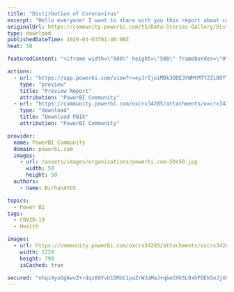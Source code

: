 ```yaml
---
title: "Distirbution of Coronavirus"
excerpt: "Hello everyone! I want to share with you this report about coronavirus disaster. This report shows us recovery percentage. I glad to see that"
originalUrl: https://community.powerbi.com/t5/Data-Stories-Gallery/Distirbution-of-Coronavirus/m-p/956702
type: download
publishedDateTime: 2020-03-03T01:46:00Z
heat: 50

featuredContent: "<iframe width=\"800\" height=\"500\" frameborder=\"0\" src=\"https://app.powerbi.com/view?r=eyJrIjoiMDk3ODE3YWMtMTY2Zi00YTU5LWJmOTUtNjI2MDA4YjU3MTZmIiwidCI6ImM4YmUzMzgwLWQzMmUtNGZiNC05OWY5LWU4MTVmNmVkZTM2MiIsImMiOjl9\"></iframe>"

actions:
  - url: "https://app.powerbi.com/view?r=eyJrIjoiMDk3ODE3YWMtMTY2Zi00YTU5LWJmOTUtNjI2MDA4YjU3MTZmIiwidCI6ImM4YmUzMzgwLWQzMmUtNGZiNC05OWY5LWU4MTVmNmVkZTM2MiIsImMiOjl9"
    type: "preview"
    title: "Preview Report"
    attribution: "PowerBI Community"
  - url: "https://community.powerbi.com/oxcrx34285/attachments/oxcrx34285/DataStoriesGallery/3393/2/Coronavirus_eng.pbix"
    type: "download"
    title: "Download PBIX"
    attribution: "PowerBI Community"

provider:
  name: PowerBI Community
  domain: powerbi.com
  images:
    - url: /assets/images/organizations/powerbi.com-50x50.jpg
      width: 50
      height: 50
  authors:
    - name: BirhanAYDS

topics:
  - Power BI
tags:
  - COVID-19
  - Health

images:
  - url: https://community.powerbi.com/oxcrx34285/attachments/oxcrx34285/DataStoriesGallery/3393/1/Screenshot_4.png
    width: 1229
    height: 790
    isCached: true

secured: "nhqi4yuGgAwvZ+rdqz6GYvU1GMbC1paZrWJaMaJ+qbeCHkSL0xhFOEkSoJjXHp6+bxy++kGe/3GsZv4r+9WVmCIlYu0g0uC/LwtLB4sYlt6DLCvJnFzJ2MQHpK0iqLXwOXAek/4eleZOGadGJdRMorHQirQNh0b0H0dy1M9fvCicZ7blF2Wc7bHvt2jT0uyPzGlTiEKdO8ufOGlLbHxvCUOqozsRX9fGROips+hG1glN/6UGVEsfkVv6NKsKM1WIQBunaHJ/LG6gBPffGghXnRJYkhjZyhC2BkUCsZNpc/I/aT3aXxPb70Wg9uhPLLqDFcZ18JYlP8ZeBjcWMv+DPoo6/kkvbvfw6sY0sUUWOMT7PIKdV1b9xglaQDXfdKoHY06bC+OlCO7RF+59sCLpeA==;XhNsiG5ykuX6YGCtCJgN4A=="
---
```


